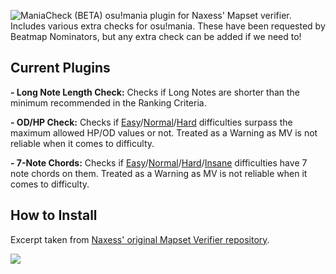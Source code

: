 ![ManiaCheck (BETA)](https://i.imgur.com/uWTpvxK.png)
osu!mania plugin for Naxess' Mapset verifier. Includes various extra checks for osu!mania. These have been requested by Beatmap Nominators, but any extra check can be added if we need to!

## Current Plugins
**- Long Note Length Check:** Checks if Long Notes are shorter than the minimum recommended in the Ranking Criteria.

**- OD/HP Check:** Checks if [Easy](https://osu.ppy.sh/wiki/en/Ranking_Criteria/osu!mania#easy)/[Normal](https://osu.ppy.sh/wiki/en/Ranking_Criteria/osu!mania#normal)/[Hard](https://osu.ppy.sh/wiki/en/Ranking_Criteria/osu!mania#hard) difficulties surpass the maximum allowed HP/OD values or not. Treated as a Warning as MV is not reliable when it comes to difficulty.

**- 7-Note Chords:** Checks if [Easy](https://osu.ppy.sh/wiki/en/Ranking_Criteria/osu!mania#easy)/[Normal](https://osu.ppy.sh/wiki/en/Ranking_Criteria/osu!mania#normal)/[Hard](https://osu.ppy.sh/wiki/en/Ranking_Criteria/osu!mania#hard)/[Insane](https://osu.ppy.sh/wiki/en/Ranking_Criteria/osu!mania#insane) difficulties have 7 note chords on them. Treated as a Warning as MV is not reliable when it comes to difficulty.

## How to Install
Excerpt taken from [Naxess' original Mapset Verifier repository](https://github.com/Naxesss/MapsetVerifier).

![](https://cdn.discordapp.com/attachments/367053814122938368/974695123994701844/unknown.png)
